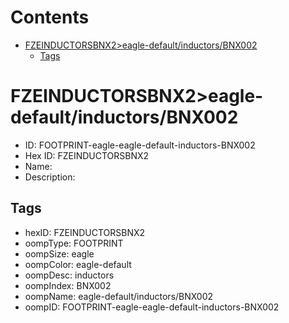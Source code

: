 



Contents
========

* [FZEINDUCTORSBNX2>eagle-default/inductors/BNX002](#fzeinductorsbnx2eagle-defaultinductorsbnx002)
	* [Tags](#tags)

# FZEINDUCTORSBNX2>eagle-default/inductors/BNX002

- ID: FOOTPRINT-eagle-eagle-default-inductors-BNX002
- Hex ID: FZEINDUCTORSBNX2
- Name: 
- Description: 

## Tags

- hexID: FZEINDUCTORSBNX2
- oompType: FOOTPRINT
- oompSize: eagle
- oompColor: eagle-default
- oompDesc: inductors
- oompIndex: BNX002
- oompName: eagle-default/inductors/BNX002
- oompID: FOOTPRINT-eagle-eagle-default-inductors-BNX002
